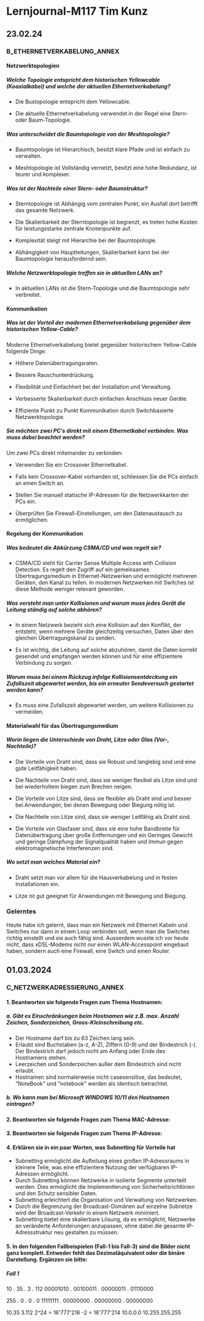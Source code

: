 # Lernjournal-M117 Tim Kunz

## 23.02.24

### B_ETHERNETVERKABELUNG_ANNEX

#### Netzwerktopologien

##### Welche Topologie entspricht dem historischen Yellowcable (Koaxialkabel) und welche der aktuellen Ethernetverkabelung?

- Die Bustopologie entspricht dem Yellowcable.

- Die aktuelle Ethernetverkabelung verwendet in der Regel eine Stern- oder Baum-Topologie.

##### Was unterscheidet die Baumtopologie von der Meshtopologie?

- Baumtopologie ist Hierarchisch, besitzt klare Pfade und ist einfach zu verwalten.

- Meshtopologie ist Vollständig vernetzt, besitzt eine hohe Redundanz, ist teurer und komplexer.

##### Was ist der Nachteile einer Stern- oder Baumstruktur?

- Sterntopologie ist Abhängig vom zentralen Punkt, ein Ausfall dort betrifft das gesamte Netzwerk.

- Die Skalierbarkeit der Sterntopologie ist begrenzt, es treten hohe Kosten für leistungsstarke zentrale Knotenpunkte auf.

- Komplexität steigt mit Hierarchie bei der Baumtopologie.

- Abhängigkeit von Hauptleitungen, Skalierbarkeit kann bei der Baumtopologie herausfordernd sein.

##### Welche Netzwerktopologie treffen sie in aktuellen LANs an?

- In aktuellen LANs ist die Stern-Topologie und die Baumtopologie sehr verbreitet.

#### Kommunikation

##### Was ist der Vorteil der modernen Ethernetverkabelung gegenüber dem historischen Yellow-Cable?

Moderne Ethernetverkabelung bietet gegenüber historischem Yellow-Cable folgende Dinge:

- Höhere Datenübertragungsraten.

- Bessere Rauschunterdrückung.

- Flexibilität und Einfachheit bei der Installation und Verwaltung.

- Verbesserte Skalierbarkeit durch einfachen Anschluss neuer Geräte.

- Effiziente Punkt zu Punkt Kommunikation durch Switchbasierte Netzwerktopologie.

##### Sie möchten zwei PC’s direkt mit einem Ethernetkabel verbinden. Was muss dabei beachtet werden?

Um zwei PCs direkt miteinander zu verbinden:

- Verwenden Sie ein Crossover Ethernetkabel.

- Falls kein Crossover-Kabel vorhanden ist, schliessen Sie die PCs einfach an einen Switch an.

- Stellen Sie manuell statische IP-Adressen für die Netzwerkkarten der PCs ein.

- Überprüfen Sie Firewall-Einstellungen, um den Datenaustausch zu ermöglichen.

#### Regelung der Kommunikation

##### Was bedeutet die Abkürzung CSMA/CD und was regelt sie?

- CSMA/CD steht für Carrier Sense Multiple Access with Collision Detection. Es regelt den Zugriff auf ein gemeinsames Übertragungsmedium in Ethernet-Netzwerken und ermöglicht mehreren Geräten, den Kanal zu teilen. In modernen Netzwerken mit Switches ist diese Methode weniger relevant geworden.

##### Was versteht man unter Kollisionen und warum muss jedes Gerät die Leitung ständig auf solche abhören?

- In einem Netzwerk bezieht sich eine Kollision auf den Konflikt, der entsteht, wenn mehrere Geräte gleichzeitig versuchen, Daten über den gleichen Übertragungskanal zu senden.

- Es ist wichtig, die Leitung auf solche abzuhören, damit die Daten korrekt gesendet und empfangen werden können und für eine effizientere Verbindung zu sorgen.

##### Warum muss bei einem Rückzug infolge Kollisionsentdeckung ein Zufallszeit abgewartet werden, bis ein erneuter Sendeversuch gestartet werden kann?

- Es muss eine Zufallszeit abgewartet werden, um weitere Kollisionen zu vermeiden.

#### Materialwahl für das Übertragungsmedium

##### Worin liegen die Unterschiede von Draht, Litze oder Glas (Vor-, Nachteile)?

- Die Vorteile von Draht sind, dass sie Robust und langlebig sind und eine gute Leitfähigkeit haben.
- Die Nachteile von Draht sind, dass sie weniger flexibel als Litze sind und bei wiederholtem biegen zum Brechen neigen.

- Die Vorteile von Litze sind, dass sie flexibler als Draht sind und besser bei Anwendungen, bei denen Bewegung oder Biegung nötig ist.
- Die Nachteile von Litze sind, dass sie weniger Leitfähig als Draht sind.

- Die Vorteile von Glasfaser sind, dass sie eine hohe Bandbreite für Datenübertragung über große Entfernungen und ein Geringes Gewicht und geringe Dämpfung der Signalqualität haben und Immun gegen elektromagnetische Interferenzen sind.

##### Wo setzt man welches Material ein?

- Draht setzt man vor allem für die Hausverkabelung und in festen Installationen ein.

- Litze ist gut geeignet für Anwendungen mit Bewegung und Biegung.

### Gelerntes

Heute habe ich gelernt, dass man ein Netzwerk mit Ethernet Kabeln und Switches nur dann in einem Loop verbinden soll, wenn man die Switches richtig einstellt und sie auch fähig sind. Ausserdem wusste ich vor heute nicht, dass xDSL-Modems nicht nur einen WLAN-Accesspoint eingebaut haben, sondern auch eine Firewall, eine Switch und einen Router.

## 01.03.2024

### C_NETZWERKADRESSIERUNG_ANNEX

#### 1. Beantworten sie folgende Fragen zum Thema Hostnamen:

##### a. Gibt es Einschränkungen beim Hostnamen wie z.B. max. Anzahl Zeichen, Sonderzeichen, Gross-Kleinschreibung etc.

- Der Hostname darf bis zu 63 Zeichen lang sein.
- Erlaubt sind Buchstaben (a-z, A-Z), Ziffern (0-9) und der Bindestrich (-). Der Bindestrich darf jedoch nicht am Anfang oder Ende des Hostnamens stehen.
- Leerzeichen und Sonderzeichen außer dem Bindestrich sind nicht erlaubt.
- Hostnamen sind normalerweise nicht casesensitive, das bedeutet, "NoteBook" und "notebook" werden als identisch betrachtet.

##### b. Wo kann man bei Microsoft WINDOWS 10/11 den Hostnamen eintragen?

#### 2. Beantworten sie folgende Fragen zum Thema MAC-Adresse:

#### 3. Beantworten sie folgende Fragen zum Thema IP-Adresse:

#### 4. Erklären sie in ein paar Worten, was Subnetting für Vorteile hat

- Subnetting ermöglicht die Aufteilung eines großen IP-Adressraums in kleinere Teile, was eine effizientere Nutzung der verfügbaren IP-Adressen ermöglicht.
- Durch Subnetting können Netzwerke in isolierte Segmente unterteilt werden. Dies ermöglicht die Implementierung von Sicherheitsrichtlinien und den Schutz sensibler Daten.
- Subnetting erleichtert die Organisation und Verwaltung von Netzwerken.
- Durch die Begrenzung der Broadcast-Domänen auf einzelne Subnetze wird der Broadcast-Verkehr in einem Netzwerk minimiert.
- Subnetting bietet eine skalierbare Lösung, da es ermöglicht, Netzwerke an veränderte Anforderungen anzupassen, ohne dabei die gesamte IP-Adressstruktur neu gestalten zu müssen.

#### 5. In den folgenden Fallbeispielen (Fall-1 bis Fall-3) sind die Bilder nicht ganz komplett. Entweder fehlt das Dezimaläquivalent oder die binäre Darstellung. Ergänzen sie bitte:

##### Fall 1

   10    .    35    .     3    .   112
00001010 . 00100011 . 00000011 . 01110000

   255   .    0     .    0     .    0
11111111 . 00000000 . 00000000 . 00000000

10.35
3.112
2^24 = 
16'777'216 -2 = 16'777'214
10.0.0.0
10.255.255.255
